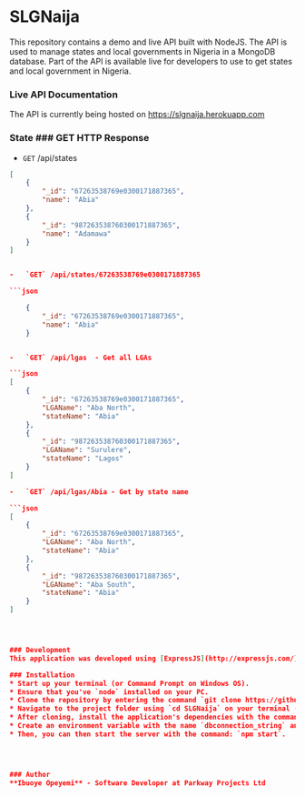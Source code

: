 # SLGNaija

This repository contains a demo and live API built with NodeJS.
The API is used to manage states and local governments in Nigeria in a MongoDB database. Part of the API is available live for developers to use to get states and local government in Nigeria.

### Live API Documentation
The API is currently being hosted on https://slgnaija.herokuapp.com

### State ### GET HTTP Response
-   `GET` /api/states

```json
[
    {
        "_id": "67263538769e0300171887365",
        "name": "Abia"
    },
    {
        "_id": "987263538760300171887365",
        "name": "Adamawa"
    }
]


-   `GET` /api/states/67263538769e0300171887365

```json

    {
        "_id": "67263538769e0300171887365",
        "name": "Abia"
    }


-   `GET` /api/lgas  - Get all LGAs

```json
[
    {
        "_id": "67263538769e0300171887365",
        "LGAName": "Aba North",
        "stateName": "Abia"
    },
    {
        "_id": "987263538760300171887365",
        "LGAName": "Surulere",
        "stateName": "Lagos"
    }
]

-   `GET` /api/lgas/Abia - Get by state name

```json
[
    {
        "_id": "67263538769e0300171887365",
        "LGAName": "Aba North",
        "stateName": "Abia"
    },
    {
        "_id": "987263538760300171887365",
        "LGAName": "Aba South",
        "stateName": "Abia"
    }
]




### Development
This application was developed using [ExpressJS](http://expressjs.com/). MongoDB was used for persisting data with [Mongoose](https://mongoosejs.com/) as [ORM]

### Installation
* Start up your terminal (or Command Prompt on Windows OS).
* Ensure that you've `node` installed on your PC.
* Clone the repository by entering the command `git clone https://github.com/Opecodeforliving/SLGNaija` in the terminal.
* Navigate to the project folder using `cd SLGNaija` on your terminal (or command prompt)
* After cloning, install the application's dependencies with the command `npm install`.
* Create an environment variable with the name `dbconnection_string` and mongodb connection string as the value
* Then, you can then start the server with the command: `npm start`.




### Author
**Ibuoye Opeyemi** - Software Developer at Parkway Projects Ltd